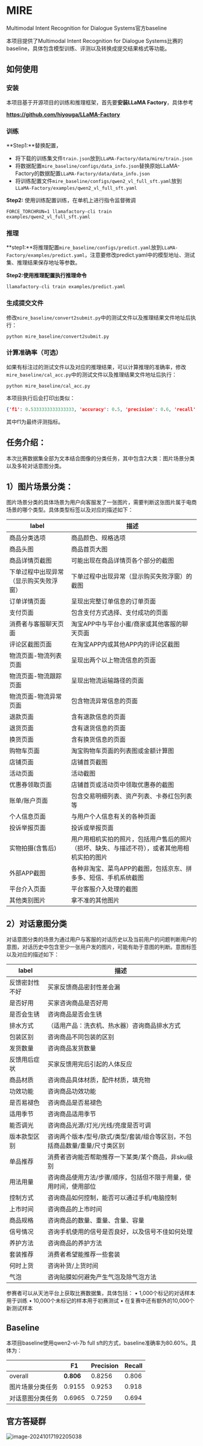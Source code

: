 # MIRE

Multimodal Intent Recognition for Dialogue Systems官方baseline

本项目提供了Multimodal Intent Recognition for Dialogue Systems比赛的baseline，具体包含模型训练、评测以及转换成提交结果格式等功能。

## 如何使用

### **安装**

本项目基于开源项目的训练和推理框架，首先要**安装LLaMA Factory**，具体参考

**https://github.com/hiyouga/LLaMA-Factory**

### 训练

**Step1:**替换配置，

- 将下载的训练集文件`train.json`放到`LLaMA-Factory/data/mire/train.json`
- 将数据配置`mire_baseline/configs/data_info.json`替换原始LLaMA-Factory的数据配置`LLaMA-Factory/data/data_info.json`
- 将训练配置文件`mire_baseline/configs/qwen2_vl_full_sft.yaml`放到`LLaMA-Factory/examples/qwen2_vl_full_sft.yaml`

**Step2:** 使用训练配置训练，在单机上进行指令监督微调

```
FORCE_TORCHRUN=1 llamafactory-cli train examples/qwen2_vl_full_sft.yaml
```

### 推理

**step1:**将推理配置`mire_baseline/configs/predict.yaml`放到`LLaMA-Factory/examples/predict.yaml`，注意要修改predict.yaml中的模型地址、测试集、推理结果保存地址等参数。

**Step2:使用推理配置执行推理命令**

```
llamafactory-cli train examples/predict.yaml
```

### 生成提交文件

修改`mire_baseline/convert2submit.py`中的测试文件以及推理结果文件地址后执行：

```
python mire_baseline/convert2submit.py
```

### 计算准确率（可选）

如果有标注过的测试文件以及对应的推理结果，可以计算推理的准确率，修改`mire_baseline/cal_acc.py`中的测试文件以及推理结果文件地址后执行：

```
python mire_baseline/cal_acc.py
```

本项目执行后会打印出类似：

```json
{'f1': 0.5333333333333333, 'accuracy': 0.5, 'precision': 0.6, 'recall': 0.5}
```

其中f1为最终评测指标。

## 任务介绍：

本次比赛数据集全部为文本结合图像的分类任务，其中包含2大类：图片场景分类以及多轮对话意图分类。

## 1）图片场景分类：

图片场景分类的具体场景为用户向客服发了一张图片，需要判断这张图片属于电商场景的哪个类型。具体类型标签以及对应的描述如下：

| label                                  | 描述                                                         |
| -------------------------------------- | ------------------------------------------------------------ |
| 商品分类选项                           | 商品颜色、规格选项                                           |
| 商品头图                               | 商品首页大图                                                 |
| 商品详情页截图                         | 可能出现在商品详情页各个部分的截图                           |
| 下单过程中出现异常（显示购买失败浮窗） | 下单过程中出现异常（显示购买失败浮窗）的截图                 |
| 订单详情页面                           | 呈现出完整订单信息的订单页面                                 |
| 支付页面                               | 包含支付方式选择、支付成功的页面                             |
| 消费者与客服聊天页面                   | 淘宝APP中与平台小蜜/商家或其他客服的聊天页面                 |
| 评论区截图页面                         | 在淘宝APP内或其他APP内的评论区截图                           |
| 物流页面-物流列表页面                  | 呈现出两个以上物流信息的页面                                 |
| 物流页面-物流跟踪页面                  | 呈现出物流运输路径的页面                                     |
| 物流页面-物流异常页面                  | 包含物流异常信息的页面                                       |
| 退款页面                               | 含有退款信息的页面                                           |
| 退货页面                               | 含有退货信息的页面                                           |
| 换货页面                               | 含有换货信息的页面                                           |
| 购物车页面                             | 淘宝购物车页面的列表图或金额计算图                           |
| 店铺页面                               | 店铺首页截图                                                 |
| 活动页面                               | 活动截图                                                     |
| 优惠券领取页面                         | 店铺首页或活动页中领取优惠券的截图                           |
| 账单/账户页面                          | 包含交易明细列表、资产列表、卡券红包列表等                   |
| 个人信息页面                           | 与用户个人信息有关的各种页面                                 |
| 投诉举报页面                           | 投诉或举报页面                                               |
| 实物拍摄(含售后)                       | 用户用相机实拍的照片，包括用户售后的照片（损坏、缺失、与描述不符），或者其他用相机实拍的图片 |
| 外部APP截图                            | 各种非淘宝、菜鸟APP的截图，包括京东、拼多多、短信、手机系统截图 |
| 平台介入页面                           | 平台客服介入处理的截图                                       |
| 其他类别图片                           | 拿不准的其他图片                                             |

## 2）对话意图分类

对话意图分类的场景为通过用户与客服的对话历史以及当前用户的问题判断用户的意图，对话历史中包含至少一张用户发的图片，可能有助于意图的判断。意图标签以及对应的描述如下：

| label          | 描述                                                         |
| -------------- | ------------------------------------------------------------ |
| 反馈密封性不好 | 买家反馈商品密封性差会漏                                     |
| 是否好用       | 买家咨询商品是否好用                                         |
| 是否会生锈     | 咨询商品是否会生锈                                           |
| 排水方式       | （适用产品：洗衣机、热水器）咨询商品排水方式                 |
| 包装区别       | 咨询商品不同包装的区别                                       |
| 发货数量       | 咨询商品发货数量                                             |
| 反馈用后症状   | 买家反馈用完后引起的人体反应                                 |
| 商品材质       | 咨询商品具体材质，配件材质，填充物                           |
| 功效功能       | 咨询商品功效功能                                             |
| 是否易褪色     | 咨询商品是否易褪色                                           |
| 适用季节       | 咨询商品适用季节                                             |
| 能否调光       | 咨询商品光源/灯光/光线/亮度是否可调                          |
| 版本款型区别   | 咨询两个版本/型号/款式/类型/套装/组合等区别，不包括商品数量/重量/尺寸类区别 |
| 单品推荐       | 消费者咨询能否帮助推荐一下某类/某个商品，非sku级别           |
| 用法用量       | 咨询商品使用方法/步骤/顺序，包括但不限于用量，使用时间，使用部位 |
| 控制方式       | 咨询商品如何控制，能否可以通过手机/电脑控制                  |
| 上市时间       | 咨询商品的上市时间                                           |
| 商品规格       | 咨询商品的数量、重量、含量、容量                             |
| 信号情况       | 咨询手机使用的信号是否良好，以及信号不佳如何处理             |
| 养护方法       | 咨询商品的养护方法                                           |
| 套装推荐       | 消费者希望能推荐一些套装                                     |
| 何时上货       | 咨询补货/上货时间                                            |
| 气泡           | 咨询贴膜如何避免产生气泡及除气泡方法                         |

参赛者可以从天池平台上获取比赛数据集，具体包括：
 • 1,000个标记的对话样本用于训练
 • 10,000个未标记的样本用于初赛测试
 • 在复赛中还有额外的10,000个新测试样本

## Baseline

本项目baseline使用qwen2-vl-7b full sft的方式，baseline准确率为80.60%。具体为：

|                  | F1        | Precision | Recall |
| ---------------- | --------- | --------- | ------ |
| overall          | **0.806** | 0.8256    | 0.806  |
| 图片场景分类任务 | 0.9155    | 0.9253    | 0.918  |
| 对话意图分类任务 | 0.6965    | 0.7259    | 0.694  |

## 官方答疑群

![image-20241017192205038](images/qa_group.png)

